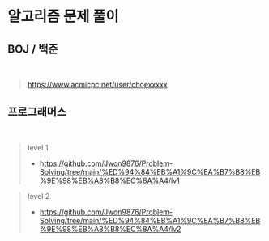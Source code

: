 # 알고리즘 문제 풀이

## BOJ / 백준

<br/>

> https://www.acmicpc.net/user/choexxxxx

## 프로그래머스

<br/>

> level 1
> * https://github.com/Jwon9876/Problem-Solving/tree/main/%ED%94%84%EB%A1%9C%EA%B7%B8%EB%9E%98%EB%A8%B8%EC%8A%A4/lv1

> level 2
> * https://github.com/Jwon9876/Problem-Solving/tree/main/%ED%94%84%EB%A1%9C%EA%B7%B8%EB%9E%98%EB%A8%B8%EC%8A%A4/lv2
